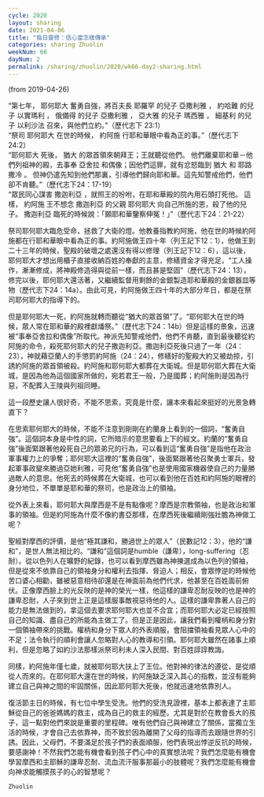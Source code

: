 ```yaml
---
cycle: 2020
layout: sharing
date: 2021-04-06
title: "每日靈修：信心當怎樣傳承"
categories: sharing Zhuolin
weekNum: 66
dayNum: 2
permalink: /sharing/zhuolin/2020/wk66-day2-sharing.html
--- 
```

(from 2019-04-26)

“第七年， 耶何耶大 奮勇自強，將百夫長 耶羅罕 的兒子 亞撒利雅 ， 約哈難 的兒子 以實瑪利 ， 俄備得 的兒子 亞撒利雅 ， 亞大雅 的兒子 瑪西雅 ， 細基利 的兒子 以利沙法 召來，與他們立約。”（歷代志下 23:1）  
“祭司 耶何耶大 在世的時候， 約阿施 行耶和華眼中看為正的事。”（歷代志下 24:2）  
“耶何耶大 死後， 猶大 的眾首領來朝拜王；王就聽從他們。 他們離棄耶和華－他們列祖神的殿，去事奉 亞舍拉 和偶像；因他們這罪，就有忿怒臨到 猶大 和 耶路撒冷 。 但神仍遣先知到他們那裏，引導他們歸向耶和華。這先知警戒他們，他們卻不肯聽。”（歷代志下24：17-19）  
“眾民同心謀害 撒迦利亞 ，就照王的吩咐，在耶和華殿的院內用石頭打死他。 這樣， 約阿施 王不想念 撒迦利亞 的父親 耶何耶大 向自己所施的恩，殺了他的兒子。 撒迦利亞 臨死的時候說：「願耶和華鑒察伸冤！」”（歷代志下24：21-22）

祭司耶何耶大臨危受命，拯救了大衛的燈。他教養指教約阿施，他在世的時候約阿施都在行耶和華眼中看為正的事。約阿施做王四十年（列王記下12：1），他做王到二十三年的時候，聖殿的破壞之處還沒有得以修理（列王記下12：6），這以後，耶何耶大才想出用櫃子直接收納百姓的奉獻的主意，修繕資金才得充足，“工人操作，漸漸修成，將神殿修造得與從前一樣，而且甚是堅固”（歷代志下24：13），修完以後，耶何耶大還活著，又繼續監督用剩餘的金銀製造耶和華殿的金銀器皿等物（歷代志下24：14a）。由此可見，約阿施做王四十年的大部分年日，都是在祭司耶何耶大的指導下的。

但是耶何耶大一死，約阿施就轉而聽從“猶大的眾首領”了。“耶何耶大在世的時候，眾人常在耶和華的殿裡獻燔祭。”（歷代志下24：14b）但是這樣的景象，迅速被“事奉亞舍拉和偶像”所取代。神派先知警戒他們，他們不肯聽，直到最後聽從約阿施的命令，殺死耶何耶大的兒子撒迦利亞。撒迦利亞死後只過了一年（24：23），神就藉亞蘭人的手懲罰約阿施（24：24），修繕好的聖殿大約又被劫掠，引誘約阿施的眾首領被殺。約阿施和耶何耶大都葬在大衛城。但是耶何耶大葬在大衛城，是因為他為這個國家所做的，宛若君王一般，乃是國葬；約阿施則是因為行惡，不配葬入王陵與列祖同睡。

這一段歷史讓人很好奇，不能不思索，究竟是什麼，讓本來看起來挺好的光景急轉直下？

在思索耶何耶大的時候，不能不注意到剛剛在約蘭身上看到的一個詞，“奮勇自強”。這個詞本身是中性的詞，它所暗示的意思要看上下的經文。約蘭的“奮勇自強”後面緊跟著他殺死自己的眾弟兄的行為，可以看到這“奮勇自強”是指他在政治軍事權力上的爭奪；耶何耶大這裡的“奮勇自強”，後面緊跟著他召聚勇士軍兵，發起軍事政變來勝過亞她利雅，可見他“奮勇自強”也是使用國家機器使自己的力量勝過敵人的意思。他死去的時候葬在大衛城，也可以看到他在百姓和約阿施的眼裡的身分地位，不單單是耶和華的祭司，也是政治上的領袖。

從外表上來看，耶何耶大與摩西是不是有點像呢？摩西是宗教領袖，也是政治和軍事的領袖。但是約阿施為什麼不像約書亞那樣，在摩西死後繼續剛強壯膽為神做工呢？

聖經對摩西的評價，是他“極其謙和，勝過世上的眾人”（民數記12：3），他的“謙和”，是世人無法相比的。“謙和”這個詞是humble（謙卑），long-suffering（忍耐）。從以色列人在曠野的紀錄，也可以看到摩西雖為神揀選成為以色列的領袖，但是從來不依靠自己的領袖身分和權利去指揮、脅迫人；相反，會眾悖逆的時候他苦口婆心相勸，雖被惡意相待卻還是在神面前為他們代求，他甚至在百姓面前俯伏。正像摩西臉上的光反映的是神的榮光一樣，他這樣的謙卑忍耐反映的也是神的謙卑忍耐，人子來到世上正是這樣服事敵視惡待他的人。這樣的謙卑靠著人自己的能力是無法做到的，拿這個去要求耶何耶大也並不合宜；而耶何耶大必定已經按照自己的知識、盡自己的所能為主做工了。但是正是因此，讓我們看到權柄和身分對一個領袖帶來的挑戰。權柄和身分下眾人的外表順服，會阻擋領袖看見眾人心中的不足；法令執行的順利會讓人忽略對人心的教導和引領。耶何耶大雖然在諸事上順利，但是忽略了如約沙法那樣派祭司利未人深入民間、對百姓諄諄教誨。

同樣，約阿施年僅七歲，就被耶何耶大扶上了王位。他對神的律法的遵從，是從順從人而來的。在耶何耶大還在世的時候，約阿施缺乏深入其心的指教，並沒有能夠建立自己與神之間的牢固關係，因此耶何耶大死後，他就迅速地依靠別人。

復活節主日的時候，有七位中學生受洗。他們的受洗見證裡，基本上都表達了主耶穌從自己的爸爸媽媽的救主，成為自己的救主的經歷。尤其是對於在教會長大的孩子，這一點對他們來說是重要的里程碑。唯有他們自己與神建立了關係，當獨立生活的時候，才會自己去依靠神，而不致於因為離開了父母的指導而去跟隨世界的引誘。因此，父母們，不要滿足於孩子們的表面順服，他們表現出悖逆反抗的時候，要感謝神！不然我們怎能有機會看到孩子們心中的真實想法呢？我們怎麼能有機會學習摩西和主耶穌的謙卑忍耐、流血流汗服事那最小的肢體呢？我們怎麼能有機會向神求能觸摸孩子的心的智慧呢？

`Zhuolin`
